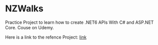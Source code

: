 # NZWalks

Practice Project to learn how to create .NET6 APIs With C# and ASP.NET Core. Couse on Udemy.

Here is a link to the refence Project: [link](https://github.com/sameer8saini/NZWalks)
